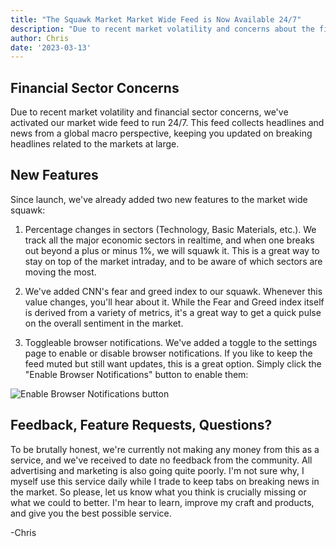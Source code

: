 ```yaml
---
title: "The Squawk Market Market Wide Feed is Now Available 24/7"
description: "Due to recent market volatility and concerns about the financial sector, we've activated our market-wide feed to run 24/7."
author: Chris
date: '2023-03-13'
---
```


## Financial Sector Concerns

Due to recent market volatility and financial sector concerns, we've activated our market wide feed to run 24/7. This feed collects headlines and news from a global macro perspective, keeping you updated on breaking headlines related to the markets at large.

## New Features

Since launch, we've already added two new features to the market wide squawk:

1. Percentage changes in sectors (Technology, Basic Materials, etc.). We track all the major economic sectors in realtime, and when one breaks out beyond a plus or minus 1%, we will squawk it. This is a great way to stay on top of the market intraday, and to be aware of which sectors are moving the most.

2. We've added CNN's fear and greed index to our squawk. Whenever this value changes, you'll hear about it. While the Fear and Greed index itself is derived from a variety of metrics, it's a great way to get a quick pulse on the overall sentiment in the market.

3. Toggleable browser notifications. We've added a toggle to the settings page to enable or disable browser notifications. If you like to keep the feed muted but still want updates, this is a great option. Simply click the "Enable Browser Notifications" button to enable them:

<div class="text-center">
<img alt="Enable Browser Notifications button" src="/images/enableBrowserNotificationsButton.png" class="img-fluid border rounded p-1 m-3"/>
</div>

## Feedback, Feature Requests, Questions?

To be brutally honest, we're currently not making any money from this as a service, and we've received to date no feedback from the community. All advertising and marketing is also going quite poorly. I'm not sure why, I myself use this service daily while I trade to keep tabs on breaking news in the market. So please, let us know what you think is crucially missing or what we could to better. I'm hear to learn, improve my craft and products, and give you the best possible service.

-Chris